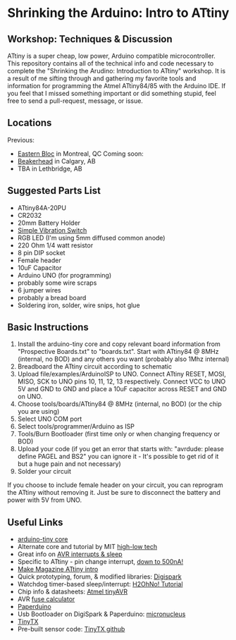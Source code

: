 Shrinking the Arduino: Intro to ATtiny
===============
Workshop: Techniques & Discussion
---------------------------------
ATtiny is a super cheap, low power, Arduino compatible microcontroller. This repository contains all of the technical info and code necessary to complete the "Shrinking the Arudino: Introduction to ATtiny" workshop. It is a result of me sifting through and gathering my favorite tools and information for programming the Atmel ATtiny84/85 with the Arduino IDE. If you feel that I missed something important or did something stupid, feel free to send a pull-request, message, or issue. 

Locations
---------
Previous:
* [Eastern Bloc](http://www.easternbloc.ca) in Montreal, QC
Coming soon:
* [Beakerhead](http://beakerhead.org) in Calgary, AB
* TBA in Lethbridge, AB

Suggested Parts List
--------------------
* ATtiny84A-20PU
* CR2032
* 20mm Battery Holder
* [Simple Vibration Switch](https://www.adafruit.com/products/1766) 
* RGB LED (I'm using 5mm diffused common anode)
* 220 Ohm 1/4 watt resistor
* 8 pin DIP socket
* Female header
* 10uF Capacitor 
* Arduino UNO (for programming)
* probably some wire scraps
* 6 jumper wires
* probably a bread board
* Soldering iron, solder, wire snips, hot glue

Basic Instructions
------------------
1. Install the arduino-tiny core and copy relevant board information from "Prospective Boards.txt" to "boards.txt". Start with ATtiny84 @ 8MHz (internal, no BOD) and any others you want (probably also 1Mhz internal)
2. Breadboard the ATtiny circuit according to schematic
3. Upload file/examples/ArduinoISP to UNO. Connect ATtiny RESET, MOSI, MISO, SCK to UNO pins 10, 11, 12, 13 respectively. Connect VCC to UNO 5V and GND to GND and place a 10uF capacitor across RESET and GND on UNO.
4. Choose tools/boards/ATtiny84 @ 8MHz (internal, no BOD) (or the chip you are using)
5. Select UNO COM port
6. Select tools/programmer/Arduino as ISP
7. Tools/Burn Bootloader (first time only or when changing frequency or BOD)
7. Upload your code (if you get an error that starts with: "avrdude: please define PAGEL and BS2" you can ignore it - It's possible to get rid of it but a huge pain and not necessary)
8. Solder your circuit

If you choose to include female header on your circuit, you can reprogram the ATtiny without removing it. Just be sure to disconnect the battery and power with 5V from UNO. 

Useful Links
------------
* [arduino-tiny core](https://code.google.com/p/arduino-tiny/)
* Alternate core and tutorial by MIT [high-low tech](http://highlowtech.org/?p=1695)
* Great info on [AVR interrupts & sleep](http://www.gammon.com.au/interrupts)
* Specific to ATtiny - pin change interrupt, [down to 500nA!](http://www.gammon.com.au/forum/?id=11488&reply=9#reply9)
* [Make Magazine ATtiny intro](http://youtu.be/30rPt802n1k)
* Quick prototyping, forum, & modified libraries: [Digispark](http://digistump.com/products/1)
* Watchdog timer-based sleep/interrupt: [H2OhNo! Tutorial](https://learn.sparkfun.com/tutorials/h2ohno/low-power-attiny)
* Chip info & datasheets: [Atmel tinyAVR](http://www.atmel.ca/products/microcontrollers/avr/tinyAVR.aspx)
* AVR [fuse calculator](http://www.engbedded.com/fusecalc)
* [Paperduino](http://paperduino.eu/doku.php?id=start)
* Usb Bootloader on DigiSpark & Paperduino: [micronucleus](https://github.com/micronucleus/micronucleus)
* [TinyTX](http://nathan.chantrell.net/tinytx-wireless-sensor/)
* Pre-built sensor code: [TinyTX github](https://github.com/nathanchantrell/TinyTX)